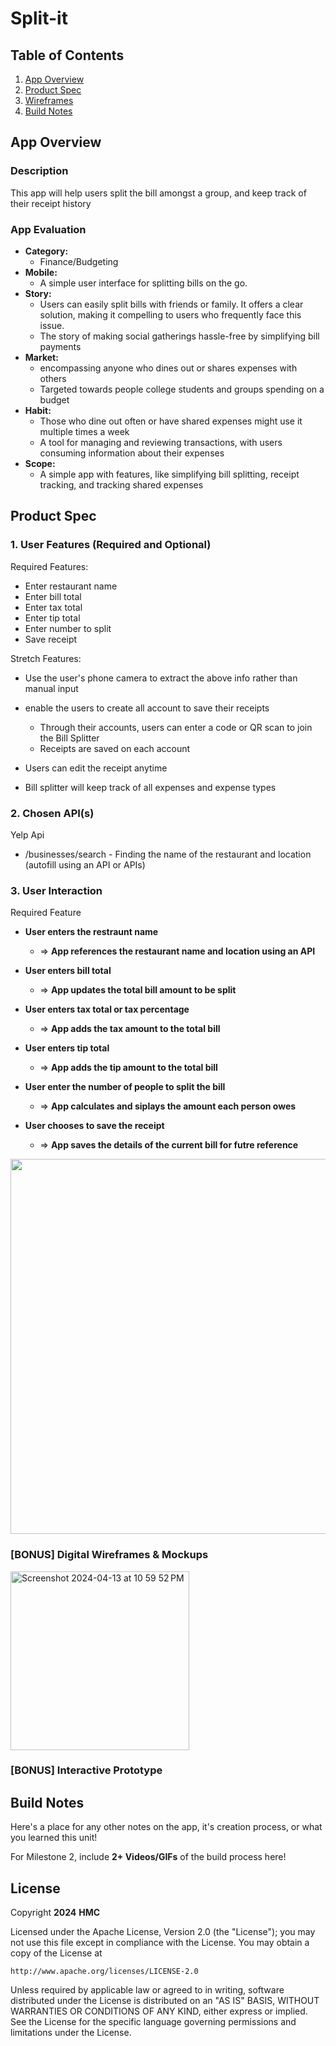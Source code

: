 # Split-it

## Table of Contents

1. [App Overview](#App-Overview)
1. [Product Spec](#Product-Spec)
1. [Wireframes](#Wireframes)
1. [Build Notes](#Build-Notes)

## App Overview

### Description 

This app will help users split the bill amongst a group, and keep track of their receipt history

### App Evaluation

<!-- Evaluation of your app across the following attributes -->

- **Category:**
    - Finance/Budgeting
- **Mobile:**
    - A simple user interface for splitting bills on the go.
- **Story:**
    - Users can easily split bills with friends or family. It offers a clear solution, making it compelling to users who frequently face this issue.
    - The story of making social gatherings hassle-free by simplifying bill payments
- **Market:**
    - encompassing anyone who dines out or shares expenses with others
    - Targeted towards people college students and groups spending on a budget
- **Habit:**
    - Those who dine out often or have shared expenses might use it multiple times a week
    - A tool for managing and reviewing transactions, with users consuming information about their expenses
- **Scope:**
    - A simple app with features, like simplifying bill splitting, receipt tracking, and tracking shared expenses
    

## Product Spec

### 1. User Features (Required and Optional)

Required Features:

- Enter restaurant name
- Enter bill total
- Enter tax total
- Enter tip total
- Enter number to split
- Save receipt

Stretch Features:

- Use the user's phone camera to extract the above info rather than manual input
- enable the users to create all account to save their receipts
    - Through their accounts, users can enter a code or QR scan to join the Bill Splitter
    - Receipts are saved on each account

- Users can edit the receipt anytime
- Bill splitter will keep track of all expenses and expense types


### 2. Chosen API(s)
Yelp Api
- 	/businesses/search
          - Finding the name of the restaurant and location (autofill using an API or APIs)
  

### 3. User Interaction

Required Feature

- **User enters the restraunt name**
  - => **App references the restaurant name and location using an API**
- **User enters bill total**
  - => **App updates the total bill amount to be split**
- **User enters tax total or tax percentage**
  - => **App adds the tax amount to the total bill**
- **User enters tip total**
  - => **App adds the tip amount to the total bill**

- **User enter the number of people to split the bill**
  - => **App calculates and siplays the amount each person owes**

- **User chooses to save the receipt**
  - => **App saves the details of the current bill for futre reference**


<!-- Add picture of your hand sketched wireframes in this section -->
<img src="low_fidelity_wifeframe" width=600>

### [BONUS] Digital Wireframes & Mockups
<img width="286" alt="Screenshot 2024-04-13 at 10 59 52 PM" src="https://github.com/CP-AndriodDev/Split-it/assets/122586425/31a8feec-cd8c-473e-bd9c-5a7b49a57323">

### [BONUS] Interactive Prototype

## Build Notes

Here's a place for any other notes on the app, it's creation 
process, or what you learned this unit!  

For Milestone 2, include **2+ Videos/GIFs** of the build process here!

## License

Copyright **2024** **HMC**

Licensed under the Apache License, Version 2.0 (the "License");
you may not use this file except in compliance with the License.
You may obtain a copy of the License at

    http://www.apache.org/licenses/LICENSE-2.0

Unless required by applicable law or agreed to in writing, software
distributed under the License is distributed on an "AS IS" BASIS,
WITHOUT WARRANTIES OR CONDITIONS OF ANY KIND, either express or implied.
See the License for the specific language governing permissions and
limitations under the License.
